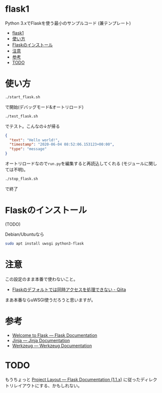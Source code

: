 # flask1

Python 3.xでFlaskを使う最小のサンプルコード
(兼テンプレート)

- [flask1](#flask1)
- [使い方](#使い方)
- [Flaskのインストール](#flaskのインストール)
- [注意](#注意)
- [参考](#参考)
- [TODO](#todo)


# 使い方

```sh
./start_flask.sh
```
で開始(デバッグモード&オートリロード)

```sh
./test_flask.sh
```
でテスト。こんなの↓が帰る

```json
{
  "text": "Hello world!",
  "timestamp": "2020-06-04 08:52:06.153123+00:00",
  "type": "message"
}
```

オートリロードなので`run.py`を編集すると再読込してくれる
(モジュールに関しては不明)。


```sh
./stop_flask.sh
```
で終了


# Flaskのインストール

(TODO)

Debian/Ubuntuなら
```sh
sudo apt install uwsgi python3-flask
```


# 注意

この設定のまま本番で使わないこと。

- [Flaskのデフォルトでは同時アクセスを処理できない - Qiita](https://qiita.com/5zm/items/251be97d2800bf67b1c6)

まあ本番ならuWSGI使うだろうと思いますが。

# 参考

- [Welcome to Flask — Flask Documentation](https://flask.palletsprojects.com/)
- [Jinja — Jinja Documentation](https://jinja.palletsprojects.com/)
- [Werkzeug — Werkzeug Documentation](https://werkzeug.palletsprojects.com/)


# TODO

もうちょっと
[Project Layout — Flask Documentation (1.1.x)](https://flask.palletsprojects.com/en/1.1.x/tutorial/layout/)
に従ったディレクトリレイアウトにする、かもしれない。
